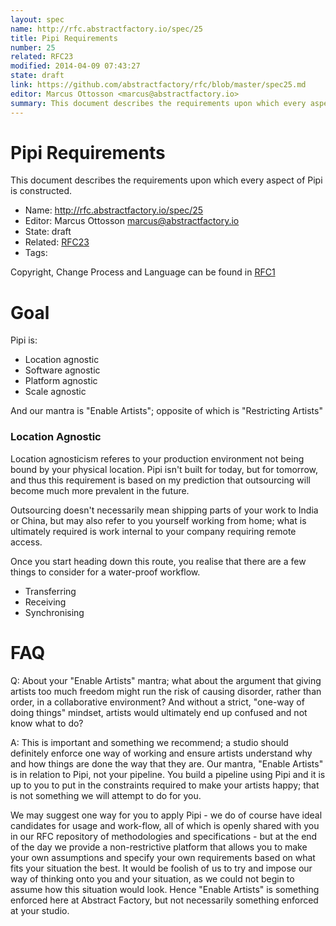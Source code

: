 ```yaml
---
layout: spec
name: http://rfc.abstractfactory.io/spec/25
title: Pipi Requirements
number: 25
related: RFC23
modified: 2014-04-09 07:43:27
state: draft
link: https://github.com/abstractfactory/rfc/blob/master/spec25.md
editor: Marcus Ottosson <marcus@abstractfactory.io>
summary: This document describes the requirements upon which every aspect of Pipi is constructed.
---
```


# Pipi Requirements

This document describes the requirements upon which every aspect of Pipi is constructed.

* Name: http://rfc.abstractfactory.io/spec/25
* Editor: Marcus Ottosson <marcus@abstractfactory.io>
* State: draft
* Related: [RFC23](http://rfc.abstractfactory.io/spec/23)
* Tags:

Copyright, Change Process and Language can be found in [RFC1](http://rfc.abstractfactory.io/spec/1)

# Goal

Pipi is:

* Location agnostic
* Software agnostic
* Platform agnostic
* Scale agnostic

And our mantra is "Enable Artists"; opposite of which is "Restricting Artists"

### Location Agnostic

Location agnosticism referes to your production environment not being bound by your physical location. Pipi isn't built for today, but for tomorrow, and thus this requirement is based on my prediction that outsourcing will become much more prevalent in the future.

Outsourcing doesn't necessarily mean shipping parts of your work to India or China, but may also refer to you yourself working from home; what is ultimately required is work internal to your company requiring remote access.

Once you start heading down this route, you realise that there are a few things to consider for a water-proof workflow.

* Transferring
* Receiving
* Synchronising

# FAQ

Q: About your "Enable Artists" mantra; what about the argument that giving artists too much freedom might run the risk of causing disorder, rather than order, in a collaborative environment? And without a strict, "one-way of doing things" mindset, artists would ultimately end up confused and not know what to do?

A: This is important and something we recommend; a studio should definitely enforce one way of working and ensure artists understand why and how things are done the way that they are. Our mantra, "Enable Artists" is in relation to Pipi, not your pipeline. You build a pipeline using Pipi and it is up to you to put in the constraints required to make your artists happy; that is not something we will attempt to do for you.

We may suggest one way for you to apply Pipi - we do of course have ideal candidates for usage and work-flow, all of which is openly shared with you in our RFC repository of methodologies and specifications - but at the end of the day we provide a non-restrictive platform that allows you to make your own assumptions and specify your own requirements based on what fits your situation the best. It would be foolish of us to try and impose our way of thinking onto you and your situation, as we could not begin to assume how this situation would look. Hence "Enable Artists" is something enforced here at Abstract Factory, but not necessarily something enforced at your studio.